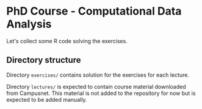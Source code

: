 # PhD Course - Computational Data Analysis

Let's collect some R code solving the exercises.

## Directory structure

Directory `exercises/` contains solution for the exercises for each lecture.

Directory `lectures/` is expected to contain course material downloaded from Campusnet.
This material is not added to the repository for now but is expected to be added manually.
